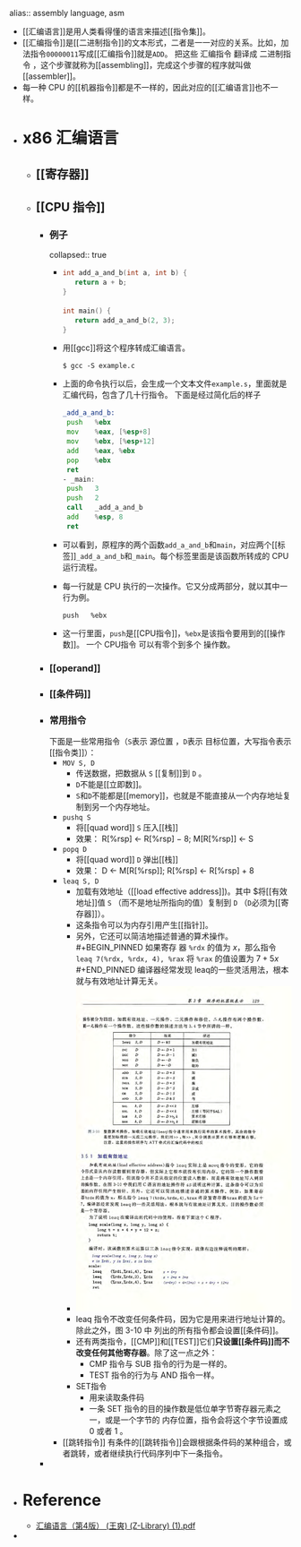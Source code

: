 alias:: assembly language, asm

- [[汇编语言]]是用人类看得懂的语言来描述[[指令集]]。
- [[汇编指令]]是[[二进制指令]]的文本形式，二者是一一对应的关系。比如，加法指令`00000011`写成[[汇编指令]]就是`ADD`。
  把这些 汇编指令 翻译成 二进制指令 ，这个步骤就称为[[assembling]]，完成这个步骤的程序就叫做[[assembler]]。
- 每一种 CPU 的[[机器指令]]都是不一样的，因此对应的[[汇编语言]]也不一样。
- # x86 汇编语言
	- ## [[寄存器]]
	- ## [[CPU 指令]]
		- ### 例子
		  collapsed:: true
			- ``` c
			  int add_a_and_b(int a, int b) {
			     return a + b;
			  }
			  
			  int main() {
			     return add_a_and_b(2, 3);
			  }
			  ```
			- 用[[gcc]]将这个程序转成汇编语言。
			  
			  ``` shell
			  $ gcc -S example.c
			  ```
			- 上面的命令执行以后，会生成一个文本文件`example.s`，里面就是汇编代码，包含了几十行指令。
			  下面是经过简化后的样子
			  ``` asm
			  _add_a_and_b:
			   push   %ebx
			   mov    %eax, [%esp+8] 
			   mov    %ebx, [%esp+12]
			   add    %eax, %ebx 
			   pop    %ebx 
			   ret
			  - _main:
			   push   3
			   push   2
			   call   _add_a_and_b 
			   add    %esp, 8
			   ret
			  ```
			- 可以看到，原程序的两个函数`add_a_and_b`和`main`，对应两个[[标签]]`_add_a_and_b`和`_main`。每个标签里面是该函数所转成的 CPU 运行流程。
			- 每一行就是 CPU 执行的一次操作。它又分成两部分，就以其中一行为例。
			  ```
			  push   %ebx
			  ```
			- 这一行里面，`push`是[[CPU指令]]，`%ebx`是该指令要用到的[[操作数]]。
			  一个 CPU指令 可以有零个到多个 操作数。
		- ### [[operand]]
		- ### [[条件码]]
		- ### 常用指令
		  下面是一些常用指令（`S`表示 源位置 ，`D`表示 目标位置，大写指令表示[[指令类]]）：
			- `MOV S, D`
				- 传送数据，把数据从 `S` [[复制]]到 `D` 。
				- `D`不能是[[立即数]]。
				- `S`和`D`不能都是[[memory]]，也就是不能直接从一个内存地址复制到另一个内存地址。
			- `pushq S`
				- 将[[quad word]] `S` 压入[[栈]]
				- 效果：
				  R[%rsp] ← R[%rsp] − 8;
				  M[R[%rsp]] ← S
			- `popq D`
				- 将[[quad word]] `D` 弹出[[栈]]
				- 效果：
				  D ← M[R[%rsp]]; 
				  R[%rsp] ← R[%rsp] + 8
			- `leaq S, D`
				- 加载有效地址（[[load effective address]])。其中 $将[[有效地址]]值 `S` （而不是地址所指向的值）复制到 `D` （`D`必须为[[寄存器]]）。
				- 这条指令可以为内存引用产生[[指针]]。
				- 另外，它还可以简洁地描述普通的算术操作。
				  #+BEGIN_PINNED
				  如果寄存
				  器 `%rdx` 的值为 $x$，那么指令 
				  `leaq 7(%rdx, %rdx, 4), %rax`
				  将 `%rax` 的值设置为 $7+5x$ 
				  #+END_PINNED
				  编译器经常发现 leaq的一些灵活用法，根本就与有效地址计算无关。
				- ![image.png](../assets/image_1700147984514_0.png)
				- leaq 指令不改变任何条件码，因为它是用来进行地址计算的。除此之外，图 3-10 中
				  列出的所有指令都会设置[[条件码]]。
				- 还有两类指令，[[CMP]]和[[TEST]]它们**只设置[[条件码]]**而**不改变任何其他寄存器**。除了这一点之外：
					- CMP 指令与 SUB 指令的行为是一样的。
					- TEST 指令的行为与 AND 指令一样。
				- SET指令
					- 用来读取条件码
					- 一条 SET 指令的目的操作数是低位单字节寄存器元素之一，或是一个字节的
					  内存位置，指令会将这个字节设置成 0 或者 1 。
			- [[跳转指令]]
			  有条件的[[跳转指令]]会跟根据条件码的某种组合，或者跳转，或者继续执行代码序列中下一条指令。
		-
- # Reference
	- [汇编语言（第4版） (王爽) (Z-Library) (1).pdf](../assets/汇编语言（第4版）_(王爽)_(Z-Library)_(1)_1699540385047_0.pdf)
-